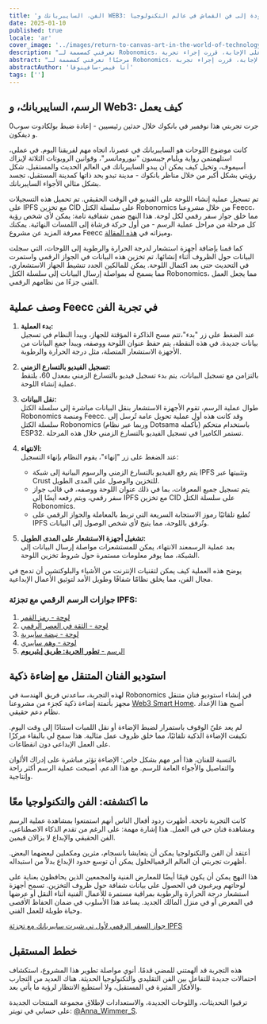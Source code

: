 ```yaml
---
title: 'الفن، السايبربانك و WEB3: عودة إلى فن القماش في عالم التكنولوجيا'
date: 2025-01-10
published: true
locale: 'ar'
cover_image: '../images/return-to-canvas-art-in-the-world-of-technology/cover.webp'
description: "تعرفني كمصممة لـ Robonomics، ولكن هذا العام عدت كفنانة. تبرز الذكاء الاصطناعي حقًا في هذا المستوى العالي. لكن كان لدي سؤال: هل لا يزال هناك مساحة للفنانين الحقيقيين في عالم التكنولوجيا؟ للعثور على الإجابة، قررت إجراء تجربة."
abstract: "مرحبًا! تعرفني كمصممة لـ Robonomics، ولكن هذا العام عدت كفنانة. لقد كنت أراقب منذ فترة طويلة كيف تتطور بسرعة الذكاء الاصطناعي وكم هم الكثيرون الذين يستخدمونه لإنشاء الصور. يبرز الذكاء الاصطناعي حقًا في هذا المستوى العالي. لكن كان لدي سؤال: هل لا يزال هناك مساحة للفنانين الحقيقيين في عالم التكنولوجيا؟ للعثور على الإجابة، قررت إجراء تجربة."
abstractAuthor: 'آنا فيمر-سافينوفا'
tags: ['']
---
```


## الرسم، السايبربانك، و Web3: كيف يعمل

جرت تجربتي هذا نوفمبر في بانكوك خلال حدثين رئيسيين - إعادة ضبط بولكادوت سوب0 و ديفكون.

كانت موضوع اللوحات هو السايبربانك في عصرنا، اتجاه مهم لفريقنا اليوم. في عملي، استلهمتمن رواية ويليام جيبسون "نيورومانسر"، وقوانين الروبوتات الثلاثة لإيزاك أسيموف، وتخيل كيف يمكن أن يبدو السايبربانك في العالم الحديث والمستقبل. شكل رؤيتي بشكل أكبر من خلال مناظر بانكوك - مدينة تبدو بحد ذاتها كمدينة المستقبل، تجسد بشكل مثالي الأجواء السايبربانك.

تم تسجيل عملية إنشاء اللوحة على الفيديو في الوقت الحقيقي. تم تحميل هذه التسجيلات على IPFS مع تخزين CID على سلسلة الكتل Robonomics من خلال مشروعنا Feecc، مما خلق جواز سفر رقمي لكل لوحة. هذا النهج ضمن شفافية تامة: يمكن لأي شخص رؤية كل مرحلة من مراحل عملية الرسم - من أول حركة فرشاة إلى اللمسات النهائية. يمكنك معرفة المزيد عن مشروع Feecc وميزاته في [هذه المقالة](/blog/feecc-recap/).

كما قمنا بإضافة أجهزة استشعار لدرجة الحرارة والرطوبة إلى اللوحات، التي سجلت البيانات حول الظروف أثناء إنشائها. تم تخزين هذه البيانات في الجواز الرقمي واستمرت في التحديث حتى بعد اكتمال اللوحة. يمكن للمالكين الجدد تنشيط الجهاز الاستشعاري، مما يسمح له بمواصلة إرسال البيانات إلى سلسلة الكتل Robonomics، مما يجعل العمل الفني جزءًا من نظامهم الرقمي.

<rb-image zoom src="./images/return-to-canvas-art-in-the-world-of-technology/feecc-art.webp" alt="عملية الرسم" />

## وصف عملية Feecc في تجربة الفن

1. **بدء العملية:**  
    عند الضغط على زر "بدء"،تتم مسح الذاكرة المؤقتة للجهاز، ويبدأ النظام في تسجيل بيانات جديدة. في هذه النقطة، يتم حفظ عنوان اللوحة ووصفه، ويبدأ جمع البيانات من الأجهزة الاستشعار المتصلة، مثل درجة الحرارة والرطوبة.

2. **تسجيل الفيديو بالتسارع الزمني:**  
   بالتزامن مع تسجيل البيانات، يتم بدء تسجيل فيديو بالتسارع الزمني بمعدل 60، يلتقط عملية إنشاء اللوحة.

3. **نقل البيانات:**  
   طوال عملية الرسم، تقوم الأجهزة الاستشعار بنقل البيانات مباشرة إلى سلسلة الكتل Robonomics ومنصة Feecc. وقد كانت هذه أول عملية تحويل عامة تُرسل إلى سلسلة الكتل Robonomics (وربما عبر نظام Dotsama بأكمله) باستخدام متحكم ESP32. تستمر الكاميرا في تسجيل الفيديو بالتسارع الزمني خلال هذه المرحلة.

4. **الانتهاء:**  
   عند الضغط على زر "إنهاء"، يقوم النظام بإنهاء التسجيل:  
   - يتم رفع الفيديو بالتسارع الزمني والرسوم البيانية إلى شبكة IPFS وتثبيتها عبر Crust للتخزين والوصول على المدى الطويل.  
   - يتم تسجيل جميع المعرفات، بما في ذلك عنوان اللوحة ووصفه، في قالب جواز سفر رقمي، ويتم رفعه أيضًا إلى IPFS مع تخزين CID على سلسلة الكتل Robonomics.  
   - تُطبع تلقائيًا رموز الاستجابة السريعة التي تربط بالمعاملة والجواز الرقمي على IPFS وتُرفق باللوحة، مما يتيح لأي شخص الوصول إلى البيانات.

5. **تشغيل أجهزة الاستشعار على المدى الطويل:**  
   بعد عملية الرسمعند الانتهاء، يمكن للمستشعرات مواصلة إرسال البيانات إلى الشبكة، مما يوفر معلومات مستمرة حول شروط تخزين اللوحة.

يوضح هذه العملية كيف يمكن لتقنيات الإنترنت من الأشياء والبلوكتشين أن تدمج في مجال الفن، مما يخلق نظامًا شفافًا وطويل الأمد لتوثيق الأعمال الإبداعية.

<rb-image zoom src="./images/return-to-canvas-art-in-the-world-of-technology/art.webp" alt="معاينة للوحات" />

### جوازات الرسم الرقمي مع تجزئة IPFS:

1. [لوحة - رمز القمر](https://ipfs.io/ipfs/QmZDD4kgaD2f7zWaJibKjDmCkh73aodLkNb2x96h4GfxDx)  
2. [لوحة - الثقة في العصر الرقمي](https://ipfs.io/ipfs/QmUwGQWSouxCtnHYtLep59waerVJWotVUmzcxiepvTwUeJ)  
3. [لوحة - نبضة سايبرية](https://ipfs.io/ipfs/Qme36C3Gmp1fRvME2sSypfSTSv4Kj9u3za2hhymy7oeqw6)  
4. [لوحة - وهم سايبري](https://ipfs.io/ipfs/QmTaKjMxrrPU7M4iCubHnWi6TfrxAXL3iQ6rQ3mev69gjz)  
5. [الرسم - **تطور الحرية: طريق إيثيريوم**](https://ipfs.io/ipfs/QmPBYuLFTw9sGHigZzQZ4LQHSZtUvgMfnFnRXFUi1nob5Y)  


## استوديو الفنان المتنقل مع إضاءة ذكية

لهذه التجربة، ساعدني فريق الهندسة في Robonomics في إنشاء استوديو فنان متنقل مجهز بأتمتة إضاءة ذكية كجزء من مشروعنا [Web3 Smart Home](https://wiki.robonomics.network/docs/robonomics-smart-home-overview/). أصبح هذا الإعداد نظام دعم حقيقي.  

لم يعد عليّ الوقوف باستمرار لضبط الإضاءة أو نقل اللمبات استنادًا إلى وقت اليوم. تكيفت الإضاءة الذكية تلقائيًا، مما خلق ظروف عمل مثالية. هذا سمح لي بالبقاء مركزًا على العمل الإبداعي دون انقطاعات.  

بالنسبة للفنان، هذا أمر مهم بشكل خاص: الإضاءة تؤثر مباشرة على إدراك الألوان والتفاصيل والأجواء العامة للرسم. مع هذا الدعم، أصبحت عملية الرسم أكثر راحة وإنتاجية.  


## ما اكتشفته: الفن والتكنولوجيا معًا

كانت التجربة ناجحة. أظهرت ردود أفعال الناس أنهم استمتعوا بمشاهدة عملية الرسم ومشاهدة فنان حي في العمل. هذا إشارة مهمة: على الرغم من تقدم الذكاء الاصطناعي، الفن الحقيقي والإبداع لا يزالان قيمين.  

أعتقد أن الفن والتكنولوجيا يمكن أن يتعايشا بانسجام، مثرين ومكملين لبعضهما البعض. أظهرت تجربتي أن العالم الرقميالحلول يمكن أن توسع حدود الإبداع بدلاً من استبداله.

هذا النهج يمكن أن يكون قيمًا أيضًا للمعارض الفنية والمجمعين الذين يحافظون بعناية على لوحاتهم ويرغبون في الحصول على بيانات شفافة حول ظروف التخزين. تسمح أجهزة استشعار درجة الحرارة والرطوبة بمراقبة مستمرة للأعمال الفنية أثناء النقل أو عرضها في المعرض أو في منزل المالك الجديد. يساعد هذا الأسلوب في ضمان الحفاظ الأقصى وحياة طويلة للعمل الفني.

[جواز السفر الرقمي لأول تي شيرت سايبربانك مع تجزئة IPFS](https://ipfs.io/ipfs/QmRjvPGaWEqZ7LjhgyZtUBcuccJYJZj2vfcqhzNSfg5mSc)

<rb-image zoom src="./images/return-to-canvas-art-in-the-world-of-technology/t-shirt.webp" alt="معاينة لتيشيرتات مرسومة" />

## خطط المستقبل

هذه التجربة قد ألهمتني للمضي قدمًا. أنوي مواصلة تطوير هذا المشروع، استكشاف احتمالات جديدة للتفاعل بين الفن التقليدي والتكنولوجيا الحديثة. هناك العديد من التجارب والأفكار المثيرة في المستقبل، ولا أستطيع الانتظار لرؤية ما يأتي بعد.

ترقبوا التحديثات، واللوحات الجديدة، والاستعدادات لإطلاق مجموعة المنتجات الجديدة على حسابي في تويتر: [@Anna_Wimmer_S](https://twitter.com/Anna_Wimmer_S).